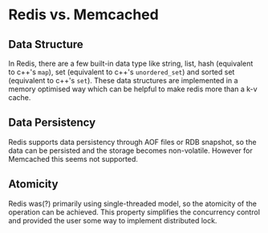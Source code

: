 # Redis vs. Memcached

## Data Structure

In Redis, there are a few built-in data type like string, list, hash (equivalent to c++'s `map`), set (equivalent to c++'s `unordered_set`) and sorted set (equivalent to c++'s `set`). These data structures are implemented in a memory optimised way which can be helpful to make redis more than a k-v cache.

## Data Persistency

Redis supports data persistency through AOF files or RDB snapshot, so the data can be persisted and the storage becomes non-volatile. However for Memcached this seems not supported.

## Atomicity

Redis was(?) primarily using single-threaded model, so the atomicity of the operation can be achieved. This property simplifies the concurrency control and provided the user some way to implement distributed lock.
